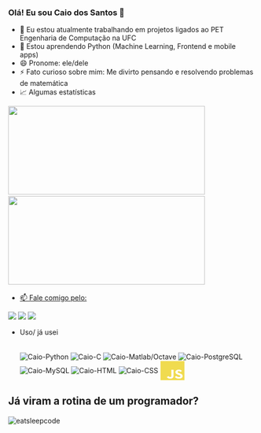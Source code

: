 ### Olá! Eu sou Caio dos Santos 👋

- 🔭 Eu estou atualmente trabalhando em projetos ligados ao PET Engenharia de Computação na UFC
- 🌱 Estou aprendendo Python (Machine Learning, Frontend e mobile apps)
- 😄 Pronome: ele/dele
- ⚡ Fato curioso sobre mim: Me divirto pensando e resolvendo problemas de matemática
- 📈 Algumas estatísticas
  
<div>
  <a href="https://github.com/Santos-caIO/Santos-caIO">
  <img height="180em" width="400em" src="https://github-readme-stats.vercel.app/api?username=Santos-caIO&show_icons=true&theme=dracula&include_all_commits=true&count_private=true"/>
  <img height="180em" width="400em" src="https://github-readme-stats.vercel.app/api/top-langs/?username=Santos-caIO&layout=compact&langs_count=7&theme=dracula"/>
    </div>
  
- 📫 Fale comigo pelo:
  
<div> 
  <a href="https://www.instagram.com/_caio.nasc/" target="_blank"><img src="https://img.shields.io/badge/-Instagram-%23E4405F?style=for-the-badge&logo=instagram&logoColor=white" target="_blank"></a> 
  <a href = "mailto:caio.santos@alu.ufc.br"><img src="https://img.shields.io/badge/-Gmail-%23333?style=for-the-badge&logo=gmail&logoColor=white" target="_blank"></a>
  <a href="https://www.linkedin.com/in/caio-santos-nasc/" target="_blank"><img src="https://img.shields.io/badge/-LinkedIn-%230077B5?style=for-the-badge&logo=linkedin&logoColor=white" target="_blank"></a> 
  </div>
  
- Uso/ já usei
  
  <div style="display: inline_block"><br>
  <img align="center" alt="Caio-Python" height="40" width="50" src="https://cdn.jsdelivr.net/gh/devicons/devicon/icons/python/python-original-wordmark.svg">
  <img align="center" alt="Caio-C" height="40" width="50" src="https://cdn.jsdelivr.net/gh/devicons/devicon/icons/c/c-original.svg" /> 
  <img align="center" alt="Caio-Matlab/Octave" height="40" width="50" src="https://cdn.jsdelivr.net/gh/devicons/devicon/icons/matlab/matlab-original.svg" />
  <img align="center" alt="Caio-PostgreSQL" height="40" width="50" src="https://cdn.jsdelivr.net/gh/devicons/devicon/icons/postgresql/postgresql-plain-wordmark.svg" />
  <img align="center" alt="Caio-MySQL" height="40" width="50"  src="https://cdn.jsdelivr.net/gh/devicons/devicon/icons/mysql/mysql-original-wordmark.svg" />
  <img align="center" alt="Caio-HTML" height="40" width="50" src="https://cdn.jsdelivr.net/gh/devicons/devicon/icons/html5/html5-plain-wordmark.svg">
  <img align="center" alt="Caio-CSS" height="40" width="50" src="https://cdn.jsdelivr.net/gh/devicons/devicon/icons/css3/css3-original-wordmark.svg">
  <img align="center" alt="Caio-Js" height="40" width="50" src="https://raw.githubusercontent.com/devicons/devicon/master/icons/javascript/javascript-plain.svg">
</div>
  
  

  ## Já viram a rotina de um programador?
  
  <img align="center" alt="eatsleepcode" width="350" src="https://raw.githubusercontent.com/raghavk16/raghavk16/master/giphy.webp">
  


